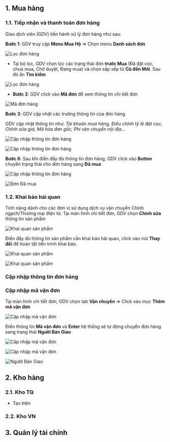 
## 1. Mua hàng

### 1.1. Tiếp nhận và thanh toán đơn hàng

Giao dịch viên (GDV) tiến hành xử lý đơn hàng như sau:

**Bước 1**: GDV truy cập **Menu Mua Hộ** => Chọn menu **Danh sách đơn** 

![Lọc đơn hàng](https://user-images.githubusercontent.com/73226975/175575370-3225c8a0-9db2-47e0-864d-c2ee83ce2db1.png)

- Tại bộ lọc, GDV chọn lọc các trạng thái đơn **trước Mua** (Đã đặt cọc, chưa mua, Chờ duyệt, Đang mua) và chọn sắp xếp từ **Cũ đến Mới**. Sau đó ấn **Tìm kiếm**

![Lọc đơn hàng](https://user-images.githubusercontent.com/73226975/175576092-c8060105-b50f-4cb5-9ea9-af90dd60b049.png)

- **Bước 2**: GDV click vào **Mã đơn** để xem thông tin chi tiết đơn

![Mã đơn hàng](https://user-images.githubusercontent.com/73226975/175576561-25cf11e9-a68c-4b72-823e-101be3ce6bf6.png)

**Bước 3**: GDV cập nhật các trường thông tin của đơn hàng

GDV cập nhật thông tin như: *Tài khoản mua hàng, Điều chỉnh tỷ lệ đặt cọc, Chỉnh sửa giá, Mã hóa đơn gốc, Phí vận chuyển nội địa...*

![Cập nhập thông tin đơn hàng](https://user-images.githubusercontent.com/73226975/175577634-8f272dc1-1601-4d54-ae4d-4c26f362c9a3.png)

![Cập nhập thông tin đơn hàng](https://user-images.githubusercontent.com/73226975/175591309-b1eebc8f-8bdd-4bcb-bf1d-dadca1ff06f6.png)

**Bước 6**: Sau khi điền đầy đủ thông tin đơn hàng, GDV click vào **Button** chuyển trạng thái cho đơn hàng sang **Đã mua**

![Cập nhập thông tin đơn hàng](https://user-images.githubusercontent.com/73226975/175578331-55f2e2db-0775-4ee3-bdce-894cf5de6fa1.png)

![Đơn Đã mua](https://user-images.githubusercontent.com/73226975/175606385-4811378e-8bf0-4af6-aa86-cdce7089916c.png)

### 1.2. Khai báo hải quan
Tính năng dành cho các đơn vị sử dụng dịch vụ vận chuyển Chính ngạch/Thương mại điện tử.
Tại màn hình chi tiết đơn, GDV chọn **Chỉnh sửa** thông tin sản phẩm

![Khai quan sản phẩm](https://user-images.githubusercontent.com/73226975/175604215-6ba83445-5077-42c8-8c66-1e8a22c84701.png)

Điền đầy đủ thông tin sản phẩm cần khai báo hải quan, click vào nút **Thay đổi** để hoàn tất tiến trình khai báo.

![Khai quan sản phẩm](https://user-images.githubusercontent.com/73226975/175604006-bdff84a6-9cca-44e5-b073-1a6ff901de7d.png)

![Khai quan sản phẩm](https://user-images.githubusercontent.com/73226975/175604459-baf1ff6b-58d7-47eb-988b-9d027efc60d7.png)

### Cập nhập thông tin đơn hàng



### Cập nhập mã vận đơn

Tại màn hình chi tiết đơn, GDV chọn tab **Vận chuyển** => Click vào mục **Thêm mã vận đơn**

![Cập nhập mã vận đơn](https://user-images.githubusercontent.com/73226975/175607161-1bf98b67-7635-48f1-9d0d-e47cb1bbf3a5.png)

Điền thông tin **Mã vận đơn** và **Enter** hệ thống sẽ tự động chuyển đơn hàng sang trạng thái **Người Bán Giao**

![Cập nhập mã vận đơn](https://user-images.githubusercontent.com/73226975/175608670-3fe96e1b-362f-4c02-8277-0d192fc3ac7b.png)

![Cập nhập mã vận đơn](https://user-images.githubusercontent.com/73226975/175609071-15362a44-8f42-4101-9469-2ca5082db4b8.png)

![Người Bán Giao](https://user-images.githubusercontent.com/73226975/175609260-c9b1fb7f-7e94-4c74-a495-67e487816c1e.png)

## 2. Kho hàng
### 2.1. Kho TQ
- Tạo kiện
### 2.2. Kho VN
## 3. Quản lý tài chính

